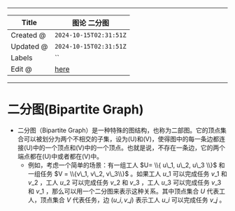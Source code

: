 -----

| Title     | 图论 二分图                                             |
| --------- | -------------------------------------------------- |
| Created @ | `2024-10-15T02:31:51Z`                             |
| Updated @ | `2024-10-15T02:31:51Z`                             |
| Labels    | \`\`                                               |
| Edit @    | [here](https://github.com/junxnone/math/issues/23) |

-----

# 二分图(Bipartite Graph)

  - 二分图（Bipartite
    Graph）是一种特殊的图结构，也称为二部图。它的顶点集合可以被划分为两个不相交的子集，设为(U)和(V)，使得图中的每一条边都连接(U)中的一个顶点和(V)中的一个顶点。也就是说，不存在一条边，它的两个端点都在(U)中或者都在(V)中。
      - 例如，考虑一个简单的场景：有一组工人 $U= \\{ u\_1, u\_2, u\_3 \\}$ 和一组任务 $V =
        \\{v\_1, v\_2, v\_3\\}$ 。如果工人 $u\_1$ 可以完成任务 $v\_1$ 和 $v\_2$ ，工人
        $u\_2$ 可以完成任务 $v\_2$ 和 $v\_3$ ，工人 $u\_3$ 可以完成任务 $v\_3$ 和 $v\_1$
        ，那么可以用一个二分图来表示这种关系。其中顶点集合 $U$ 代表工人，顶点集合 $V$ 代表任务，边 $(u\_i,
        v\_j)$ 表示工人 $u\_i$ 可以完成任务 $v\_j$ 。
